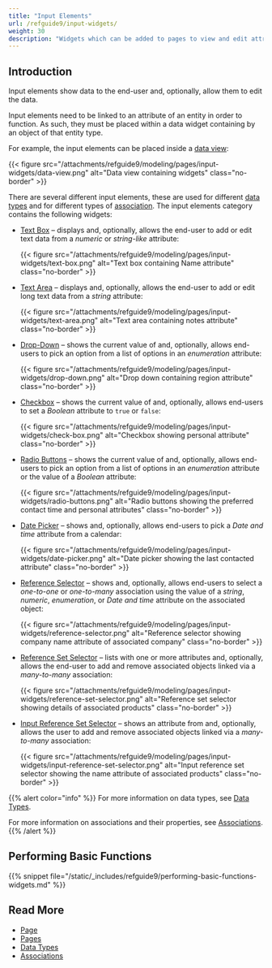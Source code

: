```yaml
---
title: "Input Elements"
url: /refguide9/input-widgets/
weight: 30
description: "Widgets which can be added to pages to view and edit attributes of objects."
---
```


## Introduction

Input elements show data to the end-user and, optionally, allow them to edit the data.

Input elements need to be linked to an attribute of an entity in order to function. As such, they must be placed within a data widget containing by an object of that entity type.

For example, the input elements can be placed inside a [data view](/refguide9/data-view/):

{{< figure src="/attachments/refguide9/modeling/pages/input-widgets/data-view.png" alt="Data view containing widgets" class="no-border" >}}

There are several different input elements, these are used for different [data types](/refguide9/data-types/) and for different types of [association](/refguide9/associations/). The input elements category contains the following widgets:

* [Text Box](/refguide9/text-box/) – displays and, optionally, allows the end-user to add or edit text data from a *numeric* or *string-like* attribute:

    {{< figure src="/attachments/refguide9/modeling/pages/input-widgets/text-box.png" alt="Text box containing Name attribute" class="no-border" >}}

* [Text Area](/refguide9/text-area/) – displays and, optionally, allows the end-user to add or edit long text data from a *string* attribute:

    {{< figure src="/attachments/refguide9/modeling/pages/input-widgets/text-area.png" alt="Text area containing notes attribute" class="no-border" >}}

* [Drop-Down](/refguide9/drop-down/) – shows the current value of and, optionally, allows end-users to pick an option from a list of options in an *enumeration* attribute:

    {{< figure src="/attachments/refguide9/modeling/pages/input-widgets/drop-down.png" alt="Drop down containing region attribute" class="no-border" >}}

* [Checkbox](/refguide9/check-box/) – shows the current value of and, optionally, allows end-users to set a *Boolean* attribute to `true` or `false`:

    {{< figure src="/attachments/refguide9/modeling/pages/input-widgets/check-box.png" alt="Checkbox showing personal attribute" class="no-border" >}}

* [Radio Buttons](/refguide9/radio-buttons/) – shows the current value of and, optionally, allows end-users to pick an option from a list of options in an *enumeration* attribute or the value of a *Boolean* attribute:

    {{< figure src="/attachments/refguide9/modeling/pages/input-widgets/radio-buttons.png" alt="Radio buttons showing the preferred contact time and personal attributes" class="no-border" >}}

* [Date Picker](/refguide9/date-picker/) – shows and, optionally, allows end-users to pick a *Date and time* attribute from a calendar:

    {{< figure src="/attachments/refguide9/modeling/pages/input-widgets/date-picker.png" alt="Date picker showing the last contacted attribute" class="no-border" >}}

* [Reference Selector](/refguide9/reference-selector/) – shows and, optionally, allows end-users to select a *one-to-one* or *one-to-many* association using the value of a *string*, *numeric*, *enumeration*, or *Date and time* attribute on the associated object:

    {{< figure src="/attachments/refguide9/modeling/pages/input-widgets/reference-selector.png" alt="Reference selector showing company name attribute of associated company" class="no-border" >}}

* [Reference Set Selector](/refguide9/reference-set-selector/) – lists with one or more attributes and, optionally, allows the end-user to add and remove associated objects linked via a *many-to-many* association:

    {{< figure src="/attachments/refguide9/modeling/pages/input-widgets/reference-set-selector.png" alt="Reference set selector showing details of associated products" class="no-border" >}}

* [Input Reference Set Selector](/refguide9/input-reference-set-selector/) – shows an attribute from and, optionally, allows the user to add and remove associated objects linked via a *many-to-many* association:

    {{< figure src="/attachments/refguide9/modeling/pages/input-widgets/input-reference-set-selector.png" alt="Input reference set selector showing the name attribute of associated products" class="no-border" >}}

{{% alert color="info" %}}
For more information on data types, see [Data Types](/refguide9/data-types/).

For more information on associations and their properties, see [Associations](/refguide9/associations/).
{{% /alert %}}

## Performing Basic Functions

{{% snippet file="/static/_includes/refguide9/performing-basic-functions-widgets.md" %}}

## Read More

* [Page](/refguide9/page/)
* [Pages](/refguide9/pages/)
* [Data Types](/refguide9/data-types/)
* [Associations](/refguide9/associations/)
  
